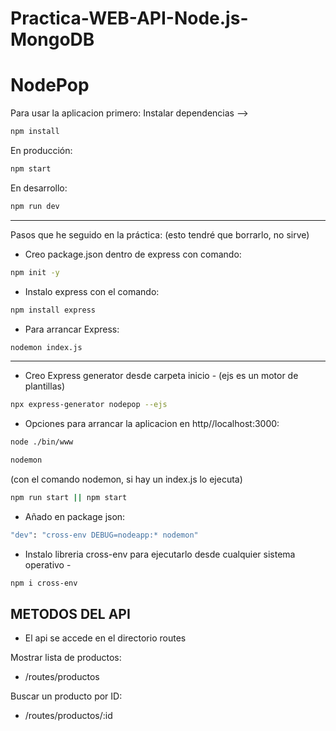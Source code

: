 # Practica-WEB-API-Node.js-MongoDB
# NodePop


Para usar la aplicacion primero:
Instalar dependencias -->
```sh
npm install
```
En producción:
```sh
npm start
```
En desarrollo:
```sh
npm run dev
```
----------------------------
Pasos que he seguido en la práctica: (esto tendré que borrarlo, no sirve)

- Creo package.json dentro de express con comando:
```sh
npm init -y
```

- Instalo express con el comando:
```sh
npm install express
```

- Para arrancar Express:
```sh
nodemon index.js
```
-------------------------------
- Creo Express generator desde carpeta inicio - (ejs es un motor de plantillas)
```sh
npx express-generator nodepop --ejs
```

- Opciones para arrancar la aplicacion en http//localhost:3000:
```sh
node ./bin/www
```
```sh
nodemon 
```
(con el comando nodemon, si hay un index.js lo ejecuta)
```sh
npm run start || npm start
```

- Añado en package json: 
```sh
"dev": "cross-env DEBUG=nodeapp:* nodemon" 
```
- Instalo libreria cross-env para ejecutarlo desde cualquier sistema operativo - 
```sh
npm i cross-env
```

## METODOS DEL API

- El api se accede en el directorio routes

Mostrar lista de productos:
- /routes/productos

Buscar un producto por ID:
- /routes/productos/:id


